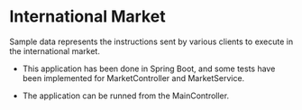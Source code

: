 # International Market

Sample data represents the instructions sent by various clients to execute in the international
market.

* This application has been done in Spring Boot, and some tests have been implemented for MarketController and MarketService.

* The application can be runned from the MainController.


